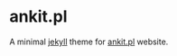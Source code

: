 # ankit.pl

A minimal [jekyll](https://jekyllrb.com/) theme for [ankit.pl](https://ankit.pl) website.
